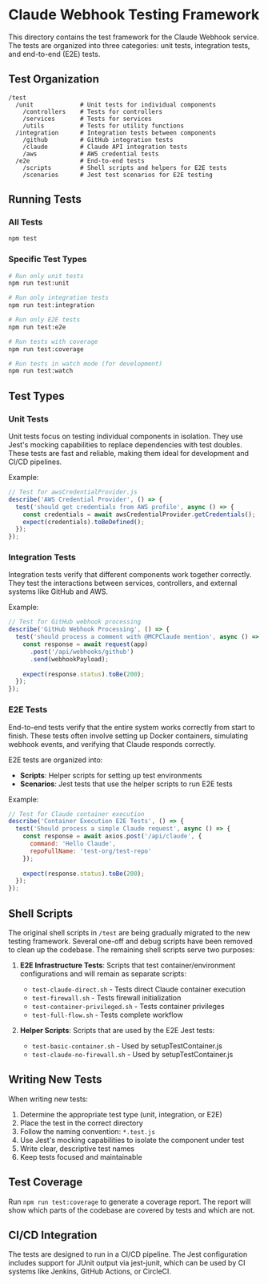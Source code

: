 # Claude Webhook Testing Framework

This directory contains the test framework for the Claude Webhook service. The tests are organized into three categories: unit tests, integration tests, and end-to-end (E2E) tests.

## Test Organization

```
/test
  /unit             # Unit tests for individual components
    /controllers    # Tests for controllers
    /services       # Tests for services
    /utils          # Tests for utility functions
  /integration      # Integration tests between components
    /github         # GitHub integration tests
    /claude         # Claude API integration tests
    /aws            # AWS credential tests
  /e2e              # End-to-end tests
    /scripts        # Shell scripts and helpers for E2E tests
    /scenarios      # Jest test scenarios for E2E testing
```

## Running Tests

### All Tests

```bash
npm test
```

### Specific Test Types

```bash
# Run only unit tests
npm run test:unit

# Run only integration tests
npm run test:integration

# Run only E2E tests
npm run test:e2e

# Run tests with coverage
npm run test:coverage

# Run tests in watch mode (for development)
npm run test:watch
```

## Test Types

### Unit Tests

Unit tests focus on testing individual components in isolation. They use Jest's mocking capabilities to replace dependencies with test doubles. These tests are fast and reliable, making them ideal for development and CI/CD pipelines.

Example:
```javascript
// Test for awsCredentialProvider.js
describe('AWS Credential Provider', () => {
  test('should get credentials from AWS profile', async () => {
    const credentials = await awsCredentialProvider.getCredentials();
    expect(credentials).toBeDefined();
  });
});
```

### Integration Tests

Integration tests verify that different components work together correctly. They test the interactions between services, controllers, and external systems like GitHub and AWS.

Example:
```javascript
// Test for GitHub webhook processing
describe('GitHub Webhook Processing', () => {
  test('should process a comment with @MCPClaude mention', async () => {
    const response = await request(app)
      .post('/api/webhooks/github')
      .send(webhookPayload);
    
    expect(response.status).toBe(200);
  });
});
```

### E2E Tests

End-to-end tests verify that the entire system works correctly from start to finish. These tests often involve setting up Docker containers, simulating webhook events, and verifying that Claude responds correctly.

E2E tests are organized into:
- **Scripts**: Helper scripts for setting up test environments
- **Scenarios**: Jest tests that use the helper scripts to run E2E tests

Example:
```javascript
// Test for Claude container execution
describe('Container Execution E2E Tests', () => {
  test('Should process a simple Claude request', async () => {
    const response = await axios.post('/api/claude', {
      command: 'Hello Claude',
      repoFullName: 'test-org/test-repo'
    });
    
    expect(response.status).toBe(200);
  });
});
```

## Shell Scripts

The original shell scripts in `/test` are being gradually migrated to the new testing framework. Several one-off and debug scripts have been removed to clean up the codebase. The remaining shell scripts serve two purposes:

1. **E2E Infrastructure Tests**: Scripts that test container/environment configurations and will remain as separate scripts:
   - `test-claude-direct.sh` - Tests direct Claude container execution
   - `test-firewall.sh` - Tests firewall initialization
   - `test-container-privileged.sh` - Tests container privileges
   - `test-full-flow.sh` - Tests complete workflow

2. **Helper Scripts**: Scripts that are used by the E2E Jest tests:
   - `test-basic-container.sh` - Used by setupTestContainer.js
   - `test-claude-no-firewall.sh` - Used by setupTestContainer.js

## Writing New Tests

When writing new tests:

1. Determine the appropriate test type (unit, integration, or E2E)
2. Place the test in the correct directory
3. Follow the naming convention: `*.test.js`
4. Use Jest's mocking capabilities to isolate the component under test
5. Write clear, descriptive test names
6. Keep tests focused and maintainable

## Test Coverage

Run `npm run test:coverage` to generate a coverage report. The report will show which parts of the codebase are covered by tests and which are not.

## CI/CD Integration

The tests are designed to run in a CI/CD pipeline. The Jest configuration includes support for JUnit output via jest-junit, which can be used by CI systems like Jenkins, GitHub Actions, or CircleCI.